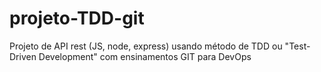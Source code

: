 # projeto-TDD-git

Projeto de API rest (JS, node, express) usando método de TDD ou "Test-Driven Development" com ensinamentos GIT para DevOps
